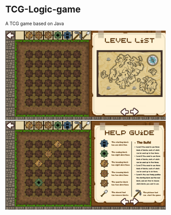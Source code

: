 # TCG-Logic-game
A TCG game based on Java

![game screenshow](./pic/pic.png "Game screenshot")
![help menu](./pic/help.png "Help menu")

<!-- ![About us](./pic/aboutus.png =400x) -->
